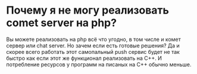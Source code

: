 
# Почему я не могу реализовать comet server на php?

Вы можете реализовать на php всё что угодно, в том числе и комет сервер или chat server. Но зачем если есть готовые решения? Да и скорее всего работать этот самопальный push сервис будет не так быстро как если этот же функционал реализовать на С++. И потребление ресурсов у программ на писаных на C++ обычно меньше.

